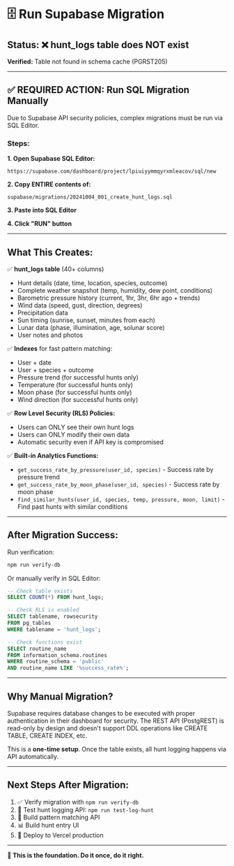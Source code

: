 # 🗄️ Run Supabase Migration

## Status: ❌ hunt_logs table does NOT exist

**Verified:** Table not found in schema cache (PGRST205)

---

## ✅ REQUIRED ACTION: Run SQL Migration Manually

Due to Supabase API security policies, complex migrations must be run via SQL Editor.

### Steps:

**1. Open Supabase SQL Editor:**
```
https://supabase.com/dashboard/project/lpiuiyymmqyrxmleacov/sql/new
```

**2. Copy ENTIRE contents of:**
```
supabase/migrations/20241004_001_create_hunt_logs.sql
```

**3. Paste into SQL Editor**

**4. Click "RUN" button**

---

## What This Creates:

✅ **hunt_logs table** (40+ columns)
- Hunt details (date, time, location, species, outcome)
- Complete weather snapshot (temp, humidity, dew point, conditions)
- Barometric pressure history (current, 1hr, 3hr, 6hr ago + trends)
- Wind data (speed, gust, direction, degrees)
- Precipitation data
- Sun timing (sunrise, sunset, minutes from each)
- Lunar data (phase, illumination, age, solunar score)
- User notes and photos

✅ **Indexes** for fast pattern matching:
- User + date
- User + species + outcome
- Pressure trend (for successful hunts only)
- Temperature (for successful hunts only)
- Moon phase (for successful hunts only)
- Wind direction (for successful hunts only)

✅ **Row Level Security (RLS) Policies:**
- Users can ONLY see their own hunt logs
- Users can ONLY modify their own data
- Automatic security even if API key is compromised

✅ **Built-in Analytics Functions:**
- `get_success_rate_by_pressure(user_id, species)` - Success rate by pressure trend
- `get_success_rate_by_moon_phase(user_id, species)` - Success rate by moon phase
- `find_similar_hunts(user_id, species, temp, pressure, moon, limit)` - Find past hunts with similar conditions

---

## After Migration Success:

Run verification:
```bash
npm run verify-db
```

Or manually verify in SQL Editor:
```sql
-- Check table exists
SELECT COUNT(*) FROM hunt_logs;

-- Check RLS is enabled
SELECT tablename, rowsecurity
FROM pg_tables
WHERE tablename = 'hunt_logs';

-- Check functions exist
SELECT routine_name
FROM information_schema.routines
WHERE routine_schema = 'public'
AND routine_name LIKE '%success_rate%';
```

---

## Why Manual Migration?

Supabase requires database changes to be executed with proper authentication in their dashboard for security. The REST API (PostgREST) is read-only by design and doesn't support DDL operations like CREATE TABLE, CREATE INDEX, etc.

This is a **one-time setup**. Once the table exists, all hunt logging happens via API automatically.

---

## Next Steps After Migration:

1. ✅ Verify migration with `npm run verify-db`
2. 🧪 Test hunt logging API: `npm run test-log-hunt`
3. 🎯 Build pattern matching API
4. 📊 Build hunt entry UI
5. 🚀 Deploy to Vercel production

---

**🎯 This is the foundation. Do it once, do it right.**
